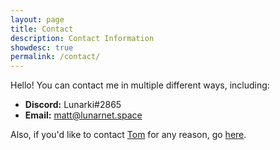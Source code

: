 ```yaml
---
layout: page
title: Contact
description: Contact Information
showdesc: true
permalink: /contact/
---
```


Hello! You can contact me in multiple different ways, including:

- **Discord:** Lunarki#2865
- **Email:** matt@lunarnet.space

Also, if you'd like to contact [Tom](https://tomr.me) for any reason, go [here](https://tomr.me/#contact).
